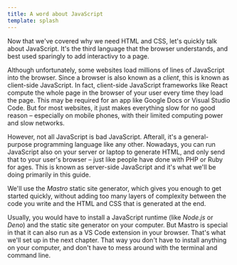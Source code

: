 ```yaml
---
title: A word about JavaScript
template: splash
---
```


Now that we've covered why we need HTML and CSS, let's quickly talk about JavaScript. It's the third language that the browser understands, and best used sparingly to add interactivy to a page.

Although unfortunately, some websites load millions of lines of JavaScript into the browser. Since a browser is also known as a _client_, this is known as client-side JavaScript. In fact, client-side JavaScript frameworks like React compute the whole page in the browser of your user every time they load the page. This may be required for an app like Google Docs or Visual Studio Code. But for most websites, it just makes everything slow for no good reason – especially on mobile phones, with their limited computing power and slow networks.

However, not all JavaScript is bad JavaScript. Afterall, it's a general-purpose programming language like any other. Nowadays, you can run JavaScript also on your server or laptop to generate HTML, and only send that to your user's browser – just like people have done with PHP or Ruby for ages. This is known as server-side JavaScript and it's what we'll be doing primarily in this guide.

We'll use the _Mastro_ static site generator, which gives you enough to get started quickly, without adding too many layers of complexity between the code you write and the HTML and CSS that is generated at the end.

Usually, you would have to install a JavaScript runtime (like _Node.js_ or _Deno_) and the static site generator on your computer. But Mastro is special in that it can also run as a VS Code extension in your browser. That's what we'll set up in the next chapter. That way you don't have to install anything on your computer, and don't have to mess around with the terminal and command line.
